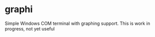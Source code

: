# graphi

Simple Windows COM terminal with graphing support. This is work in progress, not yet useful
